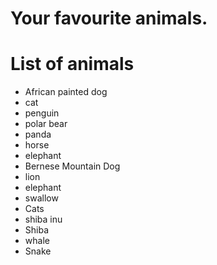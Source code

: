 # Your favourite animals.

# List of animals
- African painted dog
- cat
- penguin
- polar bear
- panda
- horse
- elephant
- Bernese Mountain Dog
- lion
- elephant
- swallow
- Cats
- shiba inu
- Shiba
- whale
- Snake
